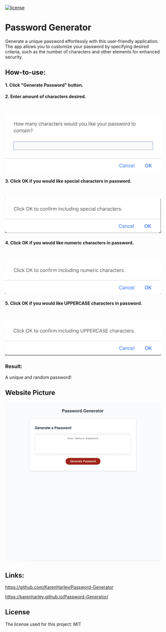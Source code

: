 [![license](https://img.shields.io/github/license/DAVFoundation/captain-n3m0.svg?style=flat-square)](https://github.com/DAVFoundation/captain-n3m0/blob/master/LICENSE)

# Password Generator

Generate a unique password effortlessly with this user-friendly application. The app allows you to customize your password by specifying desired criteria, such as the number of characters and other elements for enhanced security.

## How-to-use:

#### 1. Click "Generate Password" button.

#### 2. Enter amount of characters desired.

<br/>

![Enter amount of characters desired](./pics/numberOfChar.png)

#### 3. Click OK if you would like special characters in password.

<br/>

![special characters in password](./pics/special.png)

#### 4. Click OK if you would like numeric characters in password.

<br/>

![special characters in password](./pics/numbers.png)

#### 5. Click OK if you would like UPPERCASE characters in password.

<br/>

![UPPERCASE characters in password](./pics/uppercase.png)

### Result:

A unique and random password!

## Website Picture

![The Password Generator application displays a red button to "Generate Password".](./pics/web-pic.png)

## Links:

https://github.com/KarenHarley/Password-Generator

https://karenharley.github.io/Password-Generator/

## License

The license used for this project: MIT
